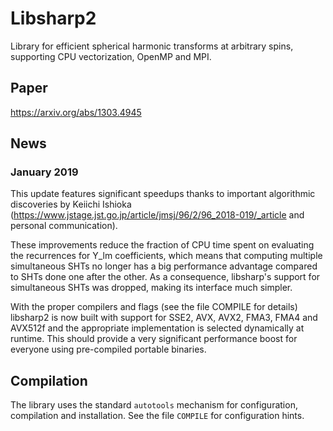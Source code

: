 # Libsharp2

Library for efficient spherical harmonic transforms at arbitrary spins,
supporting CPU vectorization, OpenMP and MPI.

## Paper

https://arxiv.org/abs/1303.4945

## News

### January 2019

This update features significant speedups thanks to important algorithmic
discoveries by Keiichi Ishioka
(https://www.jstage.jst.go.jp/article/jmsj/96/2/96_2018-019/_article and
personal communication).

These improvements reduce the fraction of CPU time spent on evaluating the
recurrences for Y_lm coefficients, which means that computing multiple
simultaneous SHTs no longer has a big performance advantage compared to SHTs
done one after the other.
As a consequence, libsharp's support for simultaneous SHTs was dropped, making
its interface much simpler.

With the proper compilers and flags (see the file COMPILE for details) libsharp2
is now built with support for SSE2, AVX, AVX2, FMA3, FMA4 and AVX512f and the
appropriate implementation is selected dynamically at runtime. This should
provide a very significant performance boost for everyone using pre-compiled
portable binaries.

## Compilation

The library uses the standard `autotools` mechanism for configuration,
compilation and installation. See the file `COMPILE` for configuration hints.
